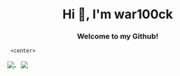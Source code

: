 <h1 align="center">Hi 👋, I'm war100ck</h1>
<h3 align="center">Welcome to my Github!</h3>


     <center>
  <a href="https://github.com/anuraghazra/github-readme-stats">
  <img align="center" src="https://github-readme-stats.vercel.app/api?username=war100ck&show_icons=true&theme=dark" />
</a>
&ensp;
<a href="https://github.com/anuraghazra/convoychat">
  <img align="center" src="https://github-readme-stats.vercel.app/api/top-langs/?username=war100ck&layout=compact&theme=dark" />
</a>
  </center>

